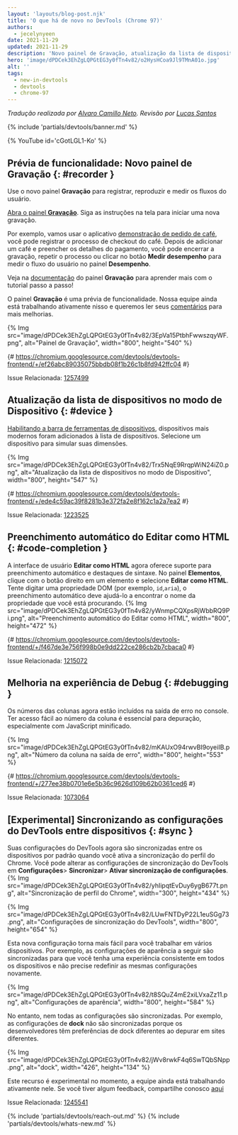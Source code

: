 ```yaml
---
layout: 'layouts/blog-post.njk'
title: 'O que há de novo no DevTools (Chrome 97)'
authors:
  - jecelynyeen
date: 2021-11-29
updated: 2021-11-29
description: 'Novo painel de Gravação, atualização da lista de dispositivos no Modo de dispositivo e muito mais.'
hero: 'image/dPDCek3EhZgLQPGtEG3y0fTn4v82/o2HysHCoa9Jl9TMnA01o.jpg'
alt: ''
tags:
  - new-in-devtools
  - devtools
  - chrome-97
---
```


<!-- start: translation instructions -->
<!-- 1. Remove the "draft: true" tag above when submitting PR -->
<!-- 2. Provide translations under each of the English commented original content, do not delete English comment -->
<!-- 3. Translate the "description" tag above -->
<!-- 4. Translate all the <img> alt text -->
<!-- 5. Update the whats-new.md file -->
<!-- end: translation instructions -->

_Tradução realizada por [Alvaro Camillo Neto](https://www.linkedin.com/in/alvarocamillont/). Revisão por [Lucas Santos](https://lsantos.dev)_

{% include 'partials/devtools/banner.md' %}

{% YouTube id='cGotLGL1-Ko' %}

<!-- ## Preview feature: New Recorder panel {: #recorder } -->

## Prévia de funcionalidade: Novo painel de Gravação {: #recorder }

<!-- Use the new **Recorder** panel to record, replay and measure user flows.  -->

Use o novo painel **Gravação** para registrar, reproduzir e medir os fluxos do usuário.

<!-- [Open the **Recorder** panel](/docs/devtools/recorder/#open). Follow the instructions on screen to start a new recording.  -->

[Abra o painel **Gravação**](/docs/devtools/recorder/#open). Siga as instruções na tela para iniciar uma nova gravação.

<!-- For example, you can record the coffee checkout process with this [coffee ordering demo](https://coffee-cart.netlify.app/) application. After adding a coffee and filling out payment details, you can end the recording, replay the process or click on the **Measure performance** button to measure the user flow in the **Performance** panel. -->

Por exemplo, vamos usar o aplicativo [demonstração de pedido de café](https://coffee-cart.netlify.app/), você pode registrar o processo de checkout do café. Depois de adicionar um café e preencher os detalhes do pagamento, você pode encerrar a gravação, repetir o processo ou clicar no botão **Medir desempenho** para medir o fluxo do usuário no painel **Desempenho**.

<!-- Go to the **Recorder** panel [documentation](/docs/devtools/recorder/) to learn more with the step-by-step tutorial! -->

Veja na [documentação](/docs/devtools/recorder/) do painel **Gravação** para aprender mais com o tutorial passo a passo!

<!-- The **Recorder** panel is a preview feature. Our team is still actively working on it and we are looking for your [feedback](https://goo.gle/recorder-feedback) for further enhancements. -->

O painel **Gravação** é uma prévia de funcionalidade. Nossa equipe ainda está trabalhando ativamente nisso e queremos ler seus [comentários](https://goo.gle/recorder-feedback) para mais melhorias.

{% Img src="image/dPDCek3EhZgLQPGtEG3y0fTn4v82/3EpVa15PtbhFwwszqyWF.png", alt="Painel de Gravação", width="800", height="540" %}

{# https://chromium.googlesource.com/devtools/devtools-frontend/+/ef26abc89035075bbdb08f1b26c1b8fd942ffc04 #}

Issue Relacionada: [1257499](https://crbug.com/1257499)

<!-- ## Refresh device list in Device Mode {: #device } -->

## Atualização da lista de dispositivos no modo de Dispositivo {: #device }

<!-- [Enabling the Device Toolbar](/docs/devtools/device-mode#viewport), more modern devices are now added in the device list. Select a device to simulate its dimensions. -->

[Habilitando a barra de ferramentas de dispositivos](/docs/devtools/device-mode#viewport), dispositivos mais modernos foram adicionados à lista de dispositivos. Selecione um dispositivo para simular suas dimensões.

{% Img src="image/dPDCek3EhZgLQPGtEG3y0fTn4v82/Trx5NqE9RrqpWiN24iZ0.png", alt="Atualização da lista de dispositivos no modo de Dispositivo", width="800", height="547" %}

{# https://chromium.googlesource.com/devtools/devtools-frontend/+/ede4c59ac39f8281b3e372fa2e8f162c1a2a7ea2 #}

Issue Relacionada: [1223525](https://crbug.com/1223525)

<!-- ## Autocomplete with Edit as HTML {: #code-completion } -->

## Preenchimento automático do Editar como HTML {: #code-completion }

<!-- The **Edit as HTML** UI now supports autocomplete and syntax highlights. In the **Elements** panel, right click on an element, and select  **Edit as HTML**. Try typing a DOM property (e.g. `id`, `aria`), the autocomplete should help you find the property name you're looking for. -->

A interface de usuário **Editar como HTML** agora oferece suporte para preenchimento automático e destaques de sintaxe. No painel **Elementos**, clique com o botão direito em um elemento e selecione **Editar como HTML**. Tente digitar uma propriedade DOM (por exemplo, `id`,`aria`), o preenchimento automático deve ajudá-lo a encontrar o nome da propriedade que você está procurando.
{% Img src="image/dPDCek3EhZgLQPGtEG3y0fTn4v82/yWnmpCQXpsRjWbbRQ9Pi.png", alt="Preenchimento automático do Editar como HTML", width="800", height="472" %}

{# https://chromium.googlesource.com/devtools/devtools-frontend/+/f467de3e756f998b0e9dd222ce286cb2b7cbaca0 #}

Issue Relacionada: [1215072](https://crbug.com/1215072)

<!-- ## Improved code debugging experience {: #debugging } -->

## Melhoria na experiência de Debug {: #debugging }

<!-- Column numbers are now included in the output error in the Console. Having easy access to the column number is essential for debugging especially with minified JavaScript. -->

Os números das colunas agora estão incluídos na saída de erro no console. Ter acesso fácil ao número da coluna é essencial para depuração, especialmente com JavaScript minificado.

{% Img src="image/dPDCek3EhZgLQPGtEG3y0fTn4v82/mKAUxO94rwvBI9oyeiIB.png", alt="Número da coluna na saída de erro", width="800", height="553" %}

{# https://chromium.googlesource.com/devtools/devtools-frontend/+/277ee38b0701e6e5b36c9626d109b62b0361ced6 #}

Issue Relacionada: [1073064](https://crbug.com/1073064)

## [Experimental] Sincronizando as configurações do DevTools entre dispositivos {: #sync }

<!-- Your DevTools settings are now sync across devices by default when you turn on Chrome profile sync. You can change the DevTools sync settings via **Settings** > **Sync** > **Enable settings sync**. -->

Suas configurações do DevTools agora são sincronizadas entre os dispositivos por padrão quando você ativa a sincronização do perfil do Chrome. Você pode alterar as configurações de sincronização do DevTools em **Configurações**> **Sincronizar**> **Ativar sincronização de configurações**.
{% Img src="image/dPDCek3EhZgLQPGtEG3y0fTn4v82/yhIipqtEvDuy6ygB677t.png", alt="Sincronização de perfil do Chrome", width="300", height="434" %}

{% Img src="image/dPDCek3EhZgLQPGtEG3y0fTn4v82/LUwFNTDyP22L1euSGg73.png", alt="Configurações de sincronização do DevTools", width="800", height="654" %}

<!-- This new setting makes it easier for you to work across devices. For example, the following appearance settings are synced so you have a consistent experience across devices and don’t need to re-define the same settings again.  -->

Esta nova configuração torna mais fácil para você trabalhar em vários dispositivos. Por exemplo, as configurações de aparência a seguir são sincronizadas para que você tenha uma experiência consistente em todos os dispositivos e não precise redefinir as mesmas configurações novamente.

{% Img src="image/dPDCek3EhZgLQPGtEG3y0fTn4v82/t8SQuZ4mE2xiLVxaZz11.png", alt="Configurações de aparência", width="800", height="584" %}

<!-- However, not all the settings are sync. For example, the **dock** settings isn’t sync because developers have different dock preferences when debugging on different sites.  -->

No entanto, nem todas as configurações são sincronizadas. Por exemplo, as configurações de **dock** não são sincronizadas porque os desenvolvedores têm preferências de dock diferentes ao depurar em sites diferentes.

{% Img src="image/dPDCek3EhZgLQPGtEG3y0fTn4v82/jWv8rwkF4q6SwTQbSNpp.png", alt="dock", width="426", height="134" %}

<!-- This feature is experimental at the moment, the team is still actively working on it. If you have any feedback, please share with us [here](https://crbug.com/1245541) -->

Este recurso é experimental no momento, a equipe ainda está trabalhando ativamente nele. Se você tiver algum feedback, compartilhe conosco [aqui](https://crbug.com/1245541)

Issue Relacionada: [1245541](https://crbug.com/1245541)

{% include 'partials/devtools/reach-out.md' %}
{% include 'partials/devtools/whats-new.md' %}
